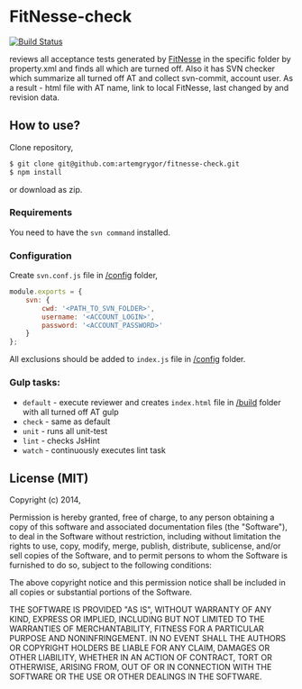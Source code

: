# FitNesse-check

[![Build Status](https://travis-ci.org/artemgrygor/fitnesse-check.svg?branch=master)](https://travis-ci.org/artemgrygor/fitnesse-check)

reviews all acceptance tests generated by [FitNesse](http://fitnesse.org) in the specific folder by property.xml and finds all which are turned off.
Also it has SVN checker which summarize all turned off AT and collect svn-commit, account user.
As a result - html file with AT name, link to local FitNesse, last changed by and revision data.

## How to use?

Clone repository,
```bash
$ git clone git@github.com:artemgrygor/fitnesse-check.git
$ npm install
```
or download as zip.

### Requirements
You need to have the `svn command` installed.

### Configuration
Create `svn.conf.js` file in [/config](/config) folder,
```js
module.exports = {
	svn: {
		cwd: '<PATH_TO_SVN_FOLDER>',
		username: '<ACCOUNT_LOGIN>',
		password: '<ACCOUNT_PASSWORD>'
	}
};
```

All exclusions should be added to `index.js` file in [/config](/config) folder.

### Gulp tasks:
* `default` - execute reviewer and creates `index.html` file in [/build](/build) folder with all turned off AT
gulp 
* `check` - same as default
* `unit` - runs all unit-test
* `lint` - checks JsHint
* `watch` - continuously executes lint task

## License (MIT)
Copyright (c) 2014,

Permission is hereby granted, free of charge, to any person obtaining a copy of this software and associated documentation files (the "Software"), to deal in the Software without restriction, including without limitation the rights to use, copy, modify, merge, publish, distribute, sublicense, and/or sell copies of the Software, and to permit persons to whom the Software is furnished to do so, subject to the following conditions:

The above copyright notice and this permission notice shall be included in all copies or substantial portions of the Software.

THE SOFTWARE IS PROVIDED "AS IS", WITHOUT WARRANTY OF ANY KIND, EXPRESS OR IMPLIED, INCLUDING BUT NOT LIMITED TO THE WARRANTIES OF MERCHANTABILITY, FITNESS FOR A PARTICULAR PURPOSE AND NONINFRINGEMENT. IN NO EVENT SHALL THE AUTHORS OR COPYRIGHT HOLDERS BE LIABLE FOR ANY CLAIM, DAMAGES OR OTHER LIABILITY, WHETHER IN AN ACTION OF CONTRACT, TORT OR OTHERWISE, ARISING FROM, OUT OF OR IN CONNECTION WITH THE SOFTWARE OR THE USE OR OTHER DEALINGS IN THE SOFTWARE.